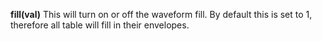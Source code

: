 <a name="fill"></a>
**fill(val)** This will turn on or off the waveform fill. By default this is set to 1, therefore all table will fill in their envelopes.

<!--UPDATE WIDGET_IN_CSOUND
    SIdent sprintf "fill(%d) ", rand(100) < 70 ? 1 : 0
    SIdentifier strcat SIdentifier, SIdent
-->
